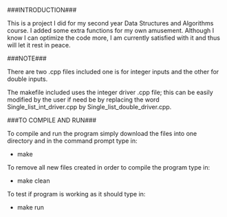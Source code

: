 ###INTRODUCTION###

This is a project I did for my second year Data Structures and Algorithms
course. I added some extra functions for my own amusement. Although I
know I can optimize the code more, I am currently satisfied with it and
thus will let it rest in peace.

###NOTE###

There are two .cpp files included one is for integer inputs and the other for 
double inputs. 

The makefile included uses the integer driver .cpp file; this can be easily 
modified by the user if need be by replacing the word Single_list_int_driver.cpp
by Single_list_double_driver.cpp.  

###TO COMPILE AND RUN###

To compile and run the program simply download the files into one directory and
in the command prompt type in: 


+	make


To remove all new files created in order to compile the program type in: 

+	make clean


To test if program is working as it should type in: 


+	make run         
